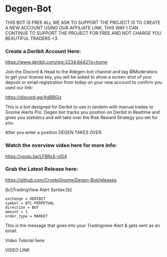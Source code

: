 # Degen-Bot

THIS BOT IS FREE ALL WE ASK TO SUPPORT THE PROJECT IS TO CREATE A NEW ACCOUNT USING OUR
AFFILIATE LINK, THIS WAY I CAN CONTINUE TO SUPPORT THE PROJECT FOR FREE AND NOT CHARGE
YOU BEAUTIFUL TRADERS <3.

### Create a Deribit Account Here:

https://www.deribit.com/reg-2234.6442?q=home

Join the Discord & Head to the #degen-bot channel and tag @Moderators to get your
license key, you will be asked to show a screen shot of your deposit or email registration from today on
your new account to confirm you used our link:

https://discord.gg/4gBBGjz


This is a bot designed for Deribit to use in tandem with manual trades or Gnome Alerts Pro.
Degen bot tracks you position on Deribit in Realtime and gives you statistics and will take
over the Risk Reward Strategy you set for you.

After you enter a position DEGEN TAKES OVER.




### Watch the overview video here for more info:

https://youtu.be/LF8RsS-clG4

### Grab the Latest Release here:

https://github.com/CryptoGnome/Degen-Bot/releases



[b/]TradingView Alert Syntax:[b]

```
exchange = DERIBIT
symbol = BTC-PERPETUAL
direction = BUY
amount = 1
order_type = MARKET
```




This is the message that goes into your Tradingview Alert & gets sent as an email.

Video Tutorial here:

VIDEO LINK
